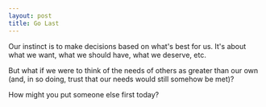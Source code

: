 ```yaml
---
layout: post
title: Go Last
---
```


Our instinct is to make decisions based on what's best for us. It's about what we want, what we should have, what we deserve, etc.

But what if we were to think of the needs of others as greater than our own (and, in so doing, trust that our needs would still somehow be met)?

How might you put someone else first today?